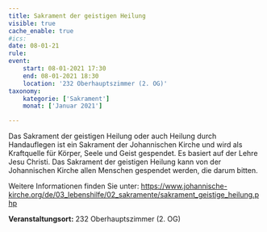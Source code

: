 ```yaml
---
title: Sakrament der geistigen Heilung
visible: true
cache_enable: true
#ics: 
date: 08-01-21
rule: 
event:
	start: 08-01-2021 17:30
	end: 08-01-2021 18:30
	location: '232 Oberhauptszimmer (2. OG)'
taxonomy:
	kategorie: ['Sakrament']
	monat: ['Januar 2021']

---
```

Das Sakrament der geistigen Heilung oder auch Heilung durch Handauflegen ist ein Sakrament der Johannischen Kirche und wird als Kraftquelle für Körper, Seele und Geist gespendet. Es basiert auf der Lehre Jesu Christi. Das Sakrament der geistigen Heilung kann von der Johannischen Kirche allen Menschen gespendet werden, die darum bitten.

Weitere Informationen finden Sie unter:
https://www.johannische-kirche.org/de/03_lebenshilfe/02_sakramente/sakrament_geistige_heilung.php



**Veranstaltungsort:** 232 Oberhauptszimmer (2. OG)

